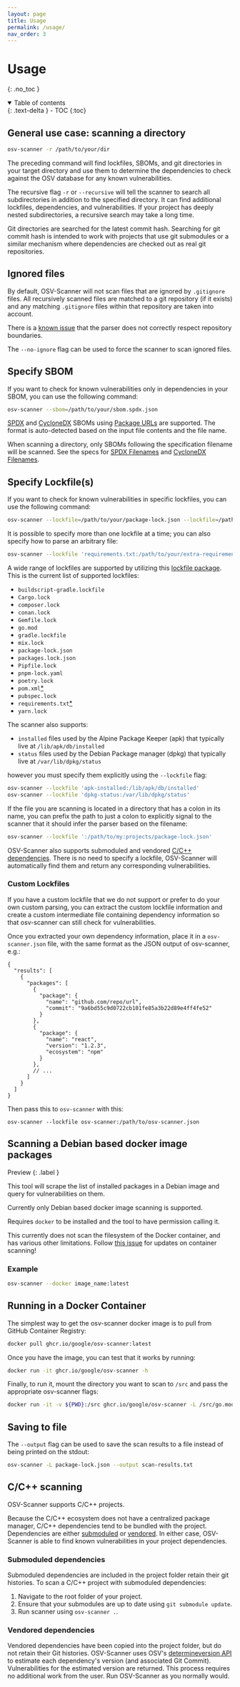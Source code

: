 ```yaml
---
layout: page
title: Usage
permalink: /usage/
nav_order: 3
---
```

# Usage

{: .no_toc }

<details open markdown="block">
  <summary>
    Table of contents
  </summary>
  {: .text-delta }
- TOC
{:toc}
</details>

## General use case: scanning a directory

```bash
osv-scanner -r /path/to/your/dir
```

The preceding command will find lockfiles, SBOMs, and git directories in your target directory and use them to determine the dependencies to check against the OSV database for any known vulnerabilities.

The recursive flag `-r` or `--recursive` will tell the scanner to search all subdirectories in addition to the specified directory. It can find additional lockfiles, dependencies, and vulnerabilities. If your project has deeply nested subdirectories, a recursive search may take a long time.

Git directories are searched for the latest commit hash. Searching for git commit hash is intended to work with projects that use git submodules or a similar mechanism where dependencies are checked out as real git repositories.

## Ignored files

By default, OSV-Scanner will not scan files that are ignored by `.gitignore` files. All recursively scanned files are matched to a git repository (if it exists) and any matching `.gitignore` files within that repository are taken into account.

There is a [known issue](https://github.com/google/osv-scanner/issues/209) that the parser does not correctly respect repository boundaries.

The `--no-ignore` flag can be used to force the scanner to scan ignored files.

## Specify SBOM

If you want to check for known vulnerabilities only in dependencies in your SBOM, you can use the following command:

```bash
osv-scanner --sbom=/path/to/your/sbom.spdx.json
```

[SPDX] and [CycloneDX] SBOMs using [Package URLs] are supported. The format is
auto-detected based on the input file contents and the file name.

When scanning a directory, only SBOMs following the specification filename will be scanned. See the specs for [SPDX Filenames] and [CycloneDX Filenames].

[SPDX]: https://spdx.dev/
[SPDX Filenames]: https://spdx.github.io/spdx-spec/v2.3/conformance/
[CycloneDX Filenames]: https://cyclonedx.org/specification/overview/#recognized-file-patterns
[CycloneDX]: https://cyclonedx.org/
[Package URLs]: https://github.com/package-url/purl-spec

## Specify Lockfile(s)
If you want to check for known vulnerabilities in specific lockfiles, you can use the following command:

```bash
osv-scanner --lockfile=/path/to/your/package-lock.json --lockfile=/path/to/another/Cargo.lock
```

It is possible to specify more than one lockfile at a time; you can also specify how to parse an arbitrary file:

```bash
osv-scanner --lockfile 'requirements.txt:/path/to/your/extra-requirements.txt'
```

A wide range of lockfiles are supported by utilizing this [lockfile package](https://github.com/google/osv-scanner/tree/main/pkg/lockfile). This is the current list of supported lockfiles:

- `buildscript-gradle.lockfile`
- `Cargo.lock`
- `composer.lock`
- `conan.lock`
- `Gemfile.lock`
- `go.mod`
- `gradle.lockfile`
- `mix.lock`
- `package-lock.json`
- `packages.lock.json`
- `Pipfile.lock`
- `pnpm-lock.yaml`
- `poetry.lock`
- `pom.xml`[\*](https://github.com/google/osv-scanner/issues/35)
- `pubspec.lock`
- `requirements.txt`[\*](https://github.com/google/osv-scanner/issues/34)
- `yarn.lock`

The scanner also supports:
- `installed` files used by the Alpine Package Keeper (apk) that typically live at `/lib/apk/db/installed`
- `status` files used by the Debian Package manager (dpkg) that typically live at `/var/lib/dpkg/status`

however you must specify them explicitly using the `--lockfile` flag:

```bash
osv-scanner --lockfile 'apk-installed:/lib/apk/db/installed'
osv-scanner --lockfile 'dpkg-status:/var/lib/dpkg/status'
```

If the file you are scanning is located in a directory that has a colon in its name,
you can prefix the path to just a colon to explicitly signal to the scanner that
it should infer the parser based on the filename:

```bash
osv-scanner --lockfile ':/path/to/my:projects/package-lock.json'
```

OSV-Scanner also supports submoduled and vendored [C/C++ dependencies](#cc-scanning). There is no need to specify a lockfile, OSV-Scanner will automatically find them and return any corresponding vulnerabilities. 

### Custom Lockfiles

If you have a custom lockfile that we do not support or prefer to do your own custom parsing, you can extract the custom lockfile information and create a custom intermediate file containing dependency information so that osv-scanner can still check for vulnerabilities.

Once you extracted your own dependency information, place it in a `osv-scanner.json` file, with the same format as the JSON output of osv-scanner, e.g.:

```
{
  "results": [
    {
      "packages": [
        {
          "package": {
            "name": "github.com/repo/url",
            "commit": "9a6bd55c9d0722cb101fe85a3b22d89e4ff4fe52"
          }
        },
        {
          "package": {
            "name": "react",
            "version": "1.2.3",
            "ecosystem": "npm"
          }
        },
        // ...
      ]
    }
  ]
}
```

Then pass this to `osv-scanner` with this:
```
osv-scanner --lockfile osv-scanner:/path/to/osv-scanner.json
```

## Scanning a Debian based docker image packages
Preview
{: .label }

This tool will scrape the list of installed packages in a Debian image and query for vulnerabilities on them.

Currently only Debian based docker image scanning is supported.

Requires `docker` to be installed and the tool to have permission calling it.

This currently does not scan the filesystem of the Docker container, and has various other limitations. Follow [this issue](https://github.com/google/osv-scanner/issues/64) for updates on container scanning!

### Example

```bash
osv-scanner --docker image_name:latest
```

## Running in a Docker Container

The simplest way to get the osv-scanner docker image is to pull from GitHub Container Registry:

```bash
docker pull ghcr.io/google/osv-scanner:latest
```

Once you have the image, you can test that it works by running:

```bash
docker run -it ghcr.io/google/osv-scanner -h
```

Finally, to run it, mount the directory you want to scan to `/src` and pass the
appropriate osv-scanner flags:

```bash
docker run -it -v ${PWD}:/src ghcr.io/google/osv-scanner -L /src/go.mod
```

## Saving to file

The `--output` flag can be used to save the scan results to a file instead of being printed on the stdout:

```bash
osv-scanner -L package-lock.json --output scan-results.txt
```

## C/C++ scanning

OSV-Scanner supports C/C++ projects. 

Because the C/C++ ecosystem does not have a centralized package manager, C/C++ dependencies tend to be bundled with the project. Dependencies are either [submoduled](#submoduled-dependencies) or [vendored](#vendored-dependencies). In either case, OSV-Scanner is able to find known vulnerabilities in your project dependencies. 

### Submoduled dependencies

Submoduled dependencies are included in the project folder retain their git histories. To scan a C/C++ project with submoduled dependencies:

1. Navigate to the root folder of your project. 
2. Ensure that your submodules are up to date using `git submodule update`. 
3. Run scanner using `osv-scanner .`. 

### Vendored dependencies

Vendored dependencies have been copied into the project folder, but do not retain their Git histories. OSV-Scanner uses OSV's [determineversion API](https://google.github.io/osv.dev/post-v1-determineversion/) to estimate each dependency's version (and associated Git Commit). Vulnerabilities for the estimated version are returned. This process requires no additional work from the user. Run OSV-Scanner as you normally would. 